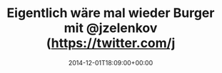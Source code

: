 ---
retweeted: false
source: <a href="http://mvilla.it/fenix" rel="nofollow">Fenix for Android</a>
entities:
  hashtags: []
  symbols: []
  user_mentions:
  - name: John Zelenkov
    screen_name: JZelenkov
    indices:
    - '38'
    - '48'
    id_str: '1021223774694223872'
    id: '1021223774694223872'
  urls: []
display_text_range:
- '0'
- '54'
favorite_count: '0'
id_str: '539481304572911617'
truncated: false
retweet_count: '0'
id: '539481304572911617'
created_at: Mon Dec 01 18:09:00 +0000 2014
favorited: false
full_text: Eigentlich wäre mal wieder Burger mit [@jzelenkov](https://twitter.com/jzelenkov)
  dran.
lang: de
tags:
- pesos/twitter
date: '2014-12-01T18:09:00+00:00'
src: https://twitter.com/bascht/status/539481304572911617
original_url: https://twitter.com/bascht/status/539481304572911617
type: twitter_tweet
text: Eigentlich wäre mal wieder Burger mit [@jzelenkov](https://twitter.com/jzelenkov)
  dran.
title: Eigentlich wäre mal wieder Burger mit @jzelenkov (https://twitter.com/j

---